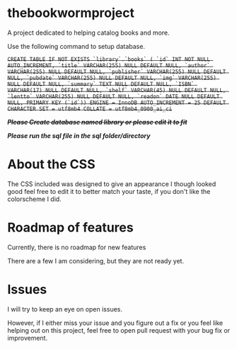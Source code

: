 # thebookwormproject
A project dedicated to helping catalog books and more.

Use the following command to setup database.

~~```CREATE TABLE IF NOT EXISTS `library`.`books` (
  `id` INT NOT NULL AUTO_INCREMENT,
  `title` VARCHAR(255) NULL DEFAULT NULL,
  `author` VARCHAR(255) NULL DEFAULT NULL,
  `publisher` VARCHAR(255) NULL DEFAULT NULL,
  `pubdate` VARCHAR(255) NULL DEFAULT NULL,
  `img` VARCHAR(255) NULL DEFAULT NULL,
  `summary` TEXT NULL DEFAULT NULL,
  `ISBN` VARCHAR(17) NULL DEFAULT NULL,
  `shelf` VARCHAR(45) NULL DEFAULT NULL,
  `lentto` VARCHAR(255) NULL DEFAULT NULL,
  `readon` DATE NULL DEFAULT NULL,
  PRIMARY KEY (`id`))
ENGINE = InnoDB
AUTO_INCREMENT = 25
DEFAULT CHARACTER SET = utf8mb4
COLLATE = utf8mb4_0900_ai_ci```~~

~~***Please Create database named library or please edit it to fit***~~

***Please run the sql file in the sql folder/directory***

# About the CSS
The CSS included was designed to give an appearance I though looked good feel free to edit it to better match your taste, if you don't like the colorscheme I did.

# Roadmap of features

Currently, there is no roadmap for new features

There are a few I am considering, but they are not ready yet.

# Issues

I will try to keep an eye on open issues.

However, if I either miss your issue and you figure out a fix or you feel like helping out on this project, feel free to open pull request with your bug fix or improvement.
